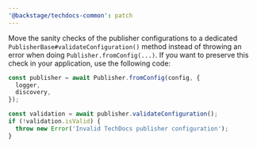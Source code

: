 ```yaml
---
'@backstage/techdocs-common': patch
---
```


Move the sanity checks of the publisher configurations to a dedicated `PublisherBase#validateConfiguration()` method instead of throwing an error when doing `Publisher.fromConfig(...)`.
If you want to preserve this check in your application, use the following code:

```ts
const publisher = await Publisher.fromConfig(config, {
  logger,
  discovery,
});

const validation = await publisher.validateConfiguration();
if (!validation.isValid) {
  throw new Error('Invalid TechDocs publisher configuration');
}
```
